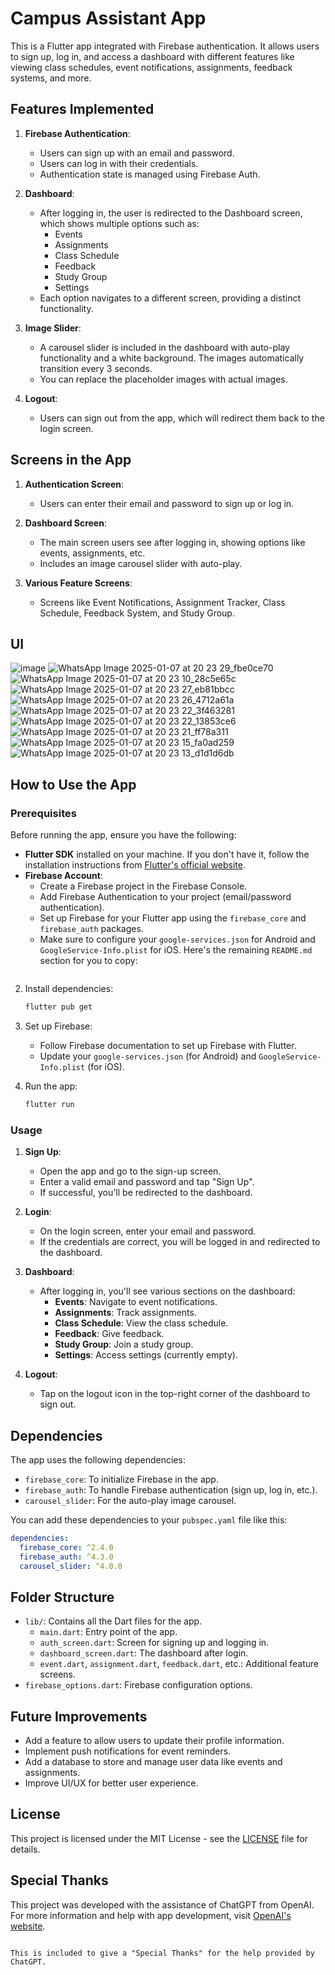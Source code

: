 # Campus Assistant App

This is a Flutter app integrated with Firebase authentication. It allows users to sign up, log in, and access a dashboard with different features like viewing class schedules, event notifications, assignments, feedback systems, and more.

## Features Implemented

1. **Firebase Authentication**:
   - Users can sign up with an email and password.
   - Users can log in with their credentials.
   - Authentication state is managed using Firebase Auth.
   
2. **Dashboard**:
   - After logging in, the user is redirected to the Dashboard screen, which shows multiple options such as:
     - Events
     - Assignments
     - Class Schedule
     - Feedback
     - Study Group
     - Settings
   - Each option navigates to a different screen, providing a distinct functionality.

3. **Image Slider**:
   - A carousel slider is included in the dashboard with auto-play functionality and a white background. The images automatically transition every 3 seconds.
   - You can replace the placeholder images with actual images.

4. **Logout**:
   - Users can sign out from the app, which will redirect them back to the login screen.

## Screens in the App

1. **Authentication Screen**:
   - Users can enter their email and password to sign up or log in.

2. **Dashboard Screen**:
   - The main screen users see after logging in, showing options like events, assignments, etc.
   - Includes an image carousel slider with auto-play.
   
3. **Various Feature Screens**:
   - Screens like Event Notifications, Assignment Tracker, Class Schedule, Feedback System, and Study Group.
     
## UI
![image](https://github.com/user-attachments/assets/ca376e80-3ed3-4624-94e2-f483a7bdb1c5)
![WhatsApp Image 2025-01-07 at 20 23 29_fbe0ce70](https://github.com/user-attachments/assets/4a488630-2faf-4920-bab9-22e4035aab41)
![WhatsApp Image 2025-01-07 at 20 23 10_28c5e65c](https://github.com/user-attachments/assets/97cf3d36-c7a9-4bba-89c8-635c7ec75a12)
![WhatsApp Image 2025-01-07 at 20 23 27_eb81bbcc](https://github.com/user-attachments/assets/57f9b75e-66f3-4bc2-855e-b1df9f0b67a8)
![WhatsApp Image 2025-01-07 at 20 23 26_4712a61a](https://github.com/user-attachments/assets/37f6a268-d995-4cb3-abd6-940c5c3ab987)
![WhatsApp Image 2025-01-07 at 20 23 22_3f463281](https://github.com/user-attachments/assets/94ae229b-0b0d-4bae-a18b-54dbf5855552)
![WhatsApp Image 2025-01-07 at 20 23 22_13853ce6](https://github.com/user-attachments/assets/04168650-876b-4c29-958e-44b3c88f580a)
![WhatsApp Image 2025-01-07 at 20 23 21_ff78a311](https://github.com/user-attachments/assets/2f4c934a-0673-4887-bd07-ad0d46847e44)
![WhatsApp Image 2025-01-07 at 20 23 15_fa0ad259](https://github.com/user-attachments/assets/3fa96df7-29f7-4c09-aa38-b63d82725c8f)
![WhatsApp Image 2025-01-07 at 20 23 13_d1d1d6db](https://github.com/user-attachments/assets/e6484c47-d178-4a50-b74d-0793498c1929)









## How to Use the App

### Prerequisites

Before running the app, ensure you have the following:

- **Flutter SDK** installed on your machine. If you don't have it, follow the installation instructions from [Flutter's official website](https://flutter.dev/docs/get-started/install).
- **Firebase Account**:
  - Create a Firebase project in the Firebase Console.
  - Add Firebase Authentication to your project (email/password authentication).
  - Set up Firebase for your Flutter app using the `firebase_core` and `firebase_auth` packages.
  - Make sure to configure your `google-services.json` for Android and `GoogleService-Info.plist` for iOS.
 Here's the remaining `README.md` section for you to copy:

```markdown
   ```

2. Install dependencies:
   ```bash
   flutter pub get
   ```

3. Set up Firebase:
   - Follow Firebase documentation to set up Firebase with Flutter.
   - Update your `google-services.json` (for Android) and `GoogleService-Info.plist` (for iOS).

4. Run the app:
   ```bash
   flutter run
   ```

### Usage

1. **Sign Up**:
   - Open the app and go to the sign-up screen.
   - Enter a valid email and password and tap "Sign Up".
   - If successful, you'll be redirected to the dashboard.

2. **Login**:
   - On the login screen, enter your email and password.
   - If the credentials are correct, you will be logged in and redirected to the dashboard.

3. **Dashboard**:
   - After logging in, you'll see various sections on the dashboard:
     - **Events**: Navigate to event notifications.
     - **Assignments**: Track assignments.
     - **Class Schedule**: View the class schedule.
     - **Feedback**: Give feedback.
     - **Study Group**: Join a study group.
     - **Settings**: Access settings (currently empty).
   
4. **Logout**:
   - Tap on the logout icon in the top-right corner of the dashboard to sign out.

## Dependencies

The app uses the following dependencies:

- `firebase_core`: To initialize Firebase in the app.
- `firebase_auth`: To handle Firebase authentication (sign up, log in, etc.).
- `carousel_slider`: For the auto-play image carousel.

You can add these dependencies to your `pubspec.yaml` file like this:

```yaml
dependencies:
  firebase_core: ^2.4.0
  firebase_auth: ^4.3.0
  carousel_slider: ^4.0.0
```

## Folder Structure

- `lib/`: Contains all the Dart files for the app.
  - `main.dart`: Entry point of the app.
  - `auth_screen.dart`: Screen for signing up and logging in.
  - `dashboard_screen.dart`: The dashboard after login.
  - `event.dart`, `assignment.dart`, `feedback.dart`, etc.: Additional feature screens.
- `firebase_options.dart`: Firebase configuration options.

## Future Improvements

- Add a feature to allow users to update their profile information.
- Implement push notifications for event reminders.
- Add a database to store and manage user data like events and assignments.
- Improve UI/UX for better user experience.

## License

This project is licensed under the MIT License - see the [LICENSE](LICENSE) file for details.

## Special Thanks

This project was developed with the assistance of ChatGPT from OpenAI. For more information and help with app development, visit [OpenAI's website](https://openai.com).
```

This is included to give a "Special Thanks" for the help provided by ChatGPT.
